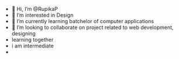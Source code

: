 - 👋 Hi, I’m @RupikaP
- 👀 I’m interested in Design 
- 🌱 I’m currently learning batchelor of computer applications 
- 💞️ I’m looking to collaborate on project related to web development, designing
- learning together
- i am intermediate
- 
   

<!---
RupikaP/RupikaP is a ✨ special ✨ repository because its `README.md` (this file) appears on your GitHub profile.
You can click the Preview link to take a look at your changes.
--->
